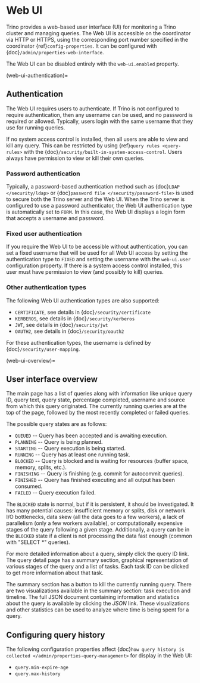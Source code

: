 # Web UI

Trino provides a web-based user interface (UI) for monitoring a Trino cluster
and managing queries. The Web UI is accessible on the coordinator via
HTTP or HTTPS, using the corresponding port number specified in the coordinator
{ref}`config-properties`. It can be configured with {doc}`/admin/properties-web-interface`.

The Web UI can be disabled entirely with the `web-ui.enabled` property.

(web-ui-authentication)=
## Authentication

The Web UI requires users to authenticate. If Trino is not configured to require
authentication, then any username can be used, and no password is required or
allowed. Typically, users login with the same username that they use for
running queries.

If no system access control is installed, then all users are able to view and kill
any query. This can be restricted by using {ref}`query rules <query-rules>` with the
{doc}`/security/built-in-system-access-control`. Users always have permission to view
or kill their own queries.

### Password authentication

Typically, a password-based authentication method
such as {doc}`LDAP </security/ldap>` or {doc}`password file </security/password-file>`
is used to secure both the Trino server and the Web UI. When the Trino server
is configured to use a password authenticator, the Web UI authentication type
is automatically set to `FORM`. In this case, the Web UI displays a login form
that accepts a username and password.

### Fixed user authentication

If you require the Web UI to be accessible without authentication, you can set a fixed
username that will be used for all Web UI access by setting the authentication type to
`FIXED` and setting the username with the `web-ui.user` configuration property.
If there is a system access control installed, this user must have permission to view
(and possibly to kill) queries.

### Other authentication types

The following Web UI authentication types are also supported:

- `CERTIFICATE`, see details in {doc}`/security/certificate`
- `KERBEROS`, see details in {doc}`/security/kerberos`
- `JWT`, see details in {doc}`/security/jwt`
- `OAUTH2`, see details in {doc}`/security/oauth2`

For these authentication types, the username is defined by {doc}`/security/user-mapping`.

(web-ui-overview)=
## User interface overview

The main page has a list of queries along with information like unique query ID, query text,
query state, percentage completed, username and source from which this query originated.
The currently running queries are at the top of the page, followed by the most recently
completed or failed queries.

The possible query states are as follows:

- `QUEUED` -- Query has been accepted and is awaiting execution.
- `PLANNING` -- Query is being planned.
- `STARTING` -- Query execution is being started.
- `RUNNING` -- Query has at least one running task.
- `BLOCKED` -- Query is blocked and is waiting for resources (buffer space, memory, splits, etc.).
- `FINISHING` -- Query is finishing (e.g. commit for autocommit queries).
- `FINISHED` -- Query has finished executing and all output has been consumed.
- `FAILED` -- Query execution failed.

The `BLOCKED` state is normal, but if it is persistent, it should be investigated.
It has many potential causes: insufficient memory or splits, disk or network I/O bottlenecks, data skew
(all the data goes to a few workers), a lack of parallelism (only a few workers available), or computationally
expensive stages of the query following a given stage.  Additionally, a query can be in
the `BLOCKED` state if a client is not processing the data fast enough (common with "SELECT \*" queries).

For more detailed information about a query, simply click the query ID link.
The query detail page has a summary section, graphical representation of various stages of the
query and a list of tasks. Each task ID can be clicked to get more information about that task.

The summary section has a button to kill the currently running query. There are two visualizations
available in the summary section: task execution and timeline. The full JSON document containing
information and statistics about the query is available by clicking the *JSON* link. These visualizations
and other statistics can be used to analyze where time is being spent for a query.

## Configuring query history

The following configuration properties affect {doc}`how query history
is collected </admin/properties-query-management>` for display in the Web UI:

- `query.min-expire-age`
- `query.max-history`
